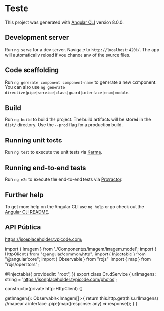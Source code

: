 # Teste

This project was generated with [Angular CLI](https://github.com/angular/angular-cli) version 8.0.0.

## Development server

Run `ng serve` for a dev server. Navigate to `http://localhost:4200/`. The app will automatically reload if you change any of the source files.

## Code scaffolding

Run `ng generate component component-name` to generate a new component. You can also use `ng generate directive|pipe|service|class|guard|interface|enum|module`.

## Build

Run `ng build` to build the project. The build artifacts will be stored in the `dist/` directory. Use the `--prod` flag for a production build.

## Running unit tests

Run `ng test` to execute the unit tests via [Karma](https://karma-runner.github.io).

## Running end-to-end tests

Run `ng e2e` to execute the end-to-end tests via [Protractor](http://www.protractortest.org/).

## Further help

To get more help on the Angular CLI use `ng help` or go check out the [Angular CLI README](https://github.com/angular/angular-cli/blob/master/README.md).

## API Pública

https://jsonplaceholder.typicode.com/

import { Imagem } from "./Componentes/imagem/imagem.model";
import { HttpClient } from "@angular/common/http";
import { Injectable } from "@angular/core";
import { Observable } from "rxjs";
import { map } from "rxjs/operators";

@Injectable({
  providedIn: "root",
})
export class CrudService {
  urlImagens: string = 'https://jsonplaceholder.typicode.com/photos';

  constructor(private http: HttpClient) {}

  getImagem(): Observable<Imagem[]> {
    return this.http.get(this.urlImagens)
    //mapear a interface
    .pipe(map((response: any) => response));
  }
}
